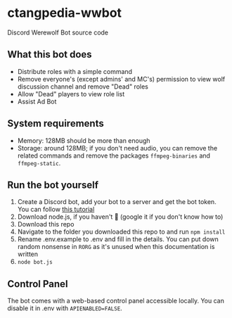 # ctangpedia-wwbot
Discord Werewolf Bot source code

## What this bot does
- Distribute roles with a simple command
- Remove everyone's (except admins' and MC's) permission to view wolf discussion channel and remove "Dead" roles
- Allow "Dead" players to view role list
- Assist Ad Bot

## System requirements
- Memory: 128MB should be more than enough
- Storage: around 128MB; if you don't need audio, you can remove the related commands and remove the packages `ffmpeg-binaries` and `ffmpeg-static`.

## Run the bot yourself
1. Create a Discord bot, add your bot to a server and get the bot token. You can follow [this tutorial](https://anidiots.guide/getting-started/getting-started-long-version)
2. Download node.js, if you haven't :facepalm: (google it if you don't know how to)
3. Download this repo
4. Navigate to the folder you downloaded this repo to and run `npm install`
5. Rename .env.example to .env and fill in the details. You can put down random nonsense in `RORG` as it's unused when this documentation is written
6. `node bot.js`

## Control Panel
The bot comes with a web-based control panel accessible locally. You can disable it in .env with `APIENABLED=FALSE`.
